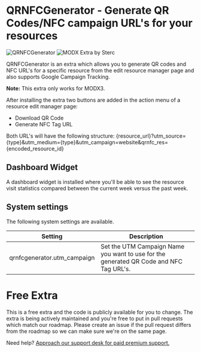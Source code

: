 # QRNFCGenerator - Generate QR Codes/NFC campaign URL's for your resources #
![QRNFCGenerator](https://img.shields.io/badge/version-1.0.1-brightgreen.svg) ![MODX Extra by Sterc](https://img.shields.io/badge/extra%20by-sterc-ff69b4.svg)  

QRNFCGenerator is an extra which allows you to generate QR codes and NFC URL's for a specific resource from the edit resource manager page and also supports Google Campaign Tracking.

**Note:** This extra only works for MODX3.

After installing the extra two buttons are added in the action menu of a resource edit manager page:
- Download QR Code
- Generate NFC Tag URL

Both URL's will have the following structure:
{resource_url}?utm_source={type}&utm_medium={type}&utm_campaign=website&qrnfc_res={encoded_resource_id}

## Dashboard Widget ##
A dashboard widget is installed where you'll be able to see the resource visit statistics compared between the current week versus the past week.

## System settings ##

The following system settings are available.

| Setting                      | Description                                                                                                                                                                                                                            |
|------------------------------|----------------------------------------------------------------------------------------------------------------------------------------------------------------------------------------------------------------------------------------|
| qrnfcgenerator.utm_campaign  | Set the UTM Campaign Name you want to use for the generated QR Code and NFC Tag URL's.                                                                                                                                                 |

# Free Extra
This is a free extra and the code is publicly available for you to change. The extra is being actively maintained and you're free to put in pull requests which match our roadmap. Please create an issue if the pull request differs from the roadmap so we can make sure we're on the same page.

Need help? [Approach our support desk for paid premium support.](mailto:service@sterc.com)
